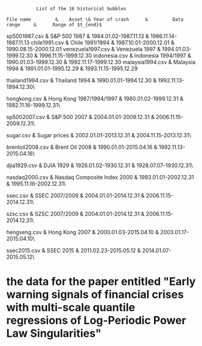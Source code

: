 
               List of the 16 historical bubbles

    File name         &    Asset \& Year of crash      &         Data range	    &      Range of $t_{end}$
    
   sp5001987.csv      &	S\&P 500 1987               & 	1984.01.02-1987.11.13 & 	1986.11.14-1987.11.13
   chile1991.csv      &	Chile 1991/1994             & 	1987.10.01-2000.12.01 & 	1990.08.15-2000.12.01
   venezuela1997.csv  &	Venezuela 1997              & 	1994.01.03-1999.12.30 & 	1996.11.15-1999.12.30
   indonesia.csv      &	Indonesia 1994/1997         & 	1990.01.03-1999.12.30 & 	1992.11.17-1999.12.30 
   malaysia1994.csv   &	Malaysia 1994               & 	1991.01.01-1995.12.29 & 	1993.11.15-1995.12.29 
   
   thailand1994.csv   &	Thailand 1994               & 	1990.01.01-1994.12.30 & 	1992.11.13-1994.12.30\\
   
   hongkong.csv       &	Hong Kong 1987/1994/1997    & 	1980.01.02-1999.12.31 &   1982.11.16-1999.12.31\\
   
   sp5002007.csv      &	S\&P 500 2007               & 	2004.01.01-2009.12.31 &   2006.11.15-2009.12.31\\
   
   sugar.csv          & Sugar prices                & 	2002.01.01-2013.12.31 & 	2004.11.15-2013.12.31\\
   
   brentoil2008.csv   &	Brent Oil 2008              & 	1990.01.01-2015.04.16 & 	1992.11.13-2015.04.16\\
   
   djia1929.csv       &	DJIA 1929                   & 	1926.01.02-1930.12.31 & 	1928.07.07-1930.12.31\\
   
   nasdaq2000.csv     &	Nasdaq Composite Index 2000 & 	1993.01.01-2002.12.31 & 	1995.11.16-2002.12.31\\
   
   ssec.csv           &	SSEC 2007/2009              & 	2004.01.01-2014.12.31 &   2006.11.15-2014.12.31\\
   
   szsc.csv           & SZSC 2007/2009              & 	2004.01.01-2014.12.31 & 	2006.11.15-2014.12.31\\
   
   hengseng.csv       &	Hong Kong 2007              & 	2000.01.03-2015.04.10 &   2003.01.17-2015.04.10\\
   
   ssec2015.csv       & SSEC 2015                   & 	2011.02.23-2015.05.12 &   2014.01.07-2015.05.12\\

#  the data for the paper entitled "Early warning signals of financial crises with multi-scale quantile regressions of Log-Periodic Power Law Singularities"
